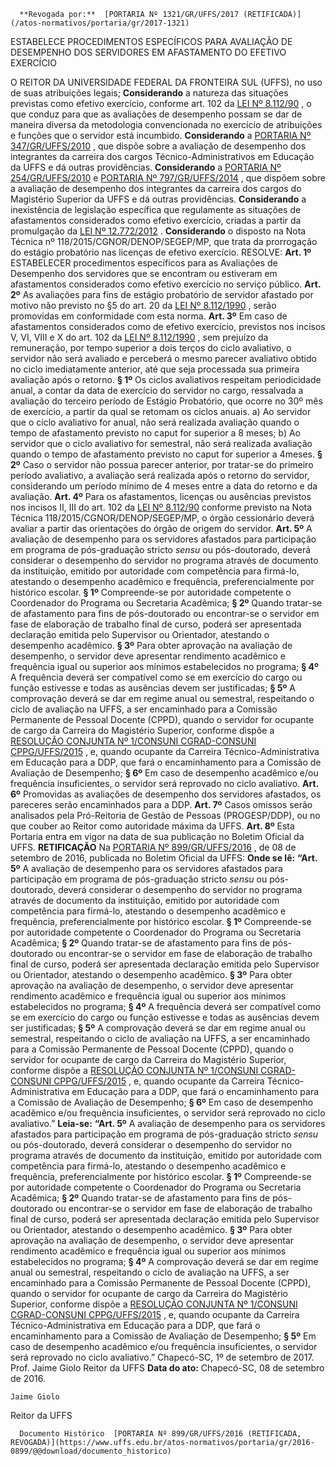       **Revogada por:**  [PORTARIA Nº 1321/GR/UFFS/2017 (RETIFICADA)](/atos-normativos/portaria/gr/2017-1321) 

   ESTABELECE PROCEDIMENTOS ESPECÍFICOS PARA AVALIAÇÃO DE DESEMPENHO DOS SERVIDORES EM AFASTAMENTO DO EFETIVO EXERCÍCIO  

 O REITOR DA UNIVERSIDADE FEDERAL DA FRONTEIRA SUL (UFFS), no uso de suas atribuições legais; **Considerando** a natureza das situações previstas como efetivo exercício, conforme art. 102 da [LEI Nº 8.112/90](http://www.planalto.gov.br/ccivil_03/leis/l8112cons.htm)  , o que conduz para que as avaliações de desempenho possam se dar de maneira diversa da metodologia convencionada no exercício de atribuições e funções que o servidor está incumbido. **Considerando** a [PORTARIA Nº 347/GR/UFFS/2010](https://www.uffs.edu.br/atos-normativos/portaria/gr/2010-0347)  , que dispõe sobre a avaliação de desempenho dos integrantes da carreira dos cargos Técnico-Administrativos em Educação da UFFS e dá outras providências. **Considerando** a [PORTARIA Nº 254/GR/UFFS/2010](https://www.uffs.edu.br/atos-normativos/portaria/gr/2010-0254)  e [PORTARIA Nº 797/GR/UFFS/2014](https://www.uffs.edu.br/atos-normativos/portaria/gr/2014-0797)  , que dispõem sobre a avaliação de desempenho dos integrantes da carreira dos cargos do Magistério Superior da UFFS e dá outras providências. **Considerando** a inexistência de legislação específica que regulamente as situações de afastamentos considerados como efetivo exercício, criadas a partir da promulgação da [LEI Nº 12.772/2012](http://www.planalto.gov.br/ccivil_03/_ato2011-2014/2012/lei/l12772.htm)  . **Considerando** o disposto na Nota Técnica nº 118/2015/CGNOR/DENOP/SEGEP/MP, que trata da prorrogação do estágio probatório nas licenças de efetivo exercício. RESOLVE:   **Art. 1º** ESTABELECER procedimentos específicos para as Avaliações de Desempenho dos servidores que se encontram ou estiveram em afastamentos considerados como efetivo exercício no serviço público.   **Art. 2º** As avaliações para fins de estágio probatório de servidor afastado por motivo não previsto no §5 do art. 20 da [LEI Nº 8.112/1990](http://www.planalto.gov.br/ccivil_03/leis/l8112cons.htm)  , serão promovidas em conformidade com esta norma.   **Art. 3º** Em caso de afastamentos considerados como de efetivo exercício, previstos nos incisos V, VI, VIII e X do art. 102 da [LEI Nº 8.112/1990](http://www.planalto.gov.br/ccivil_03/leis/l8112cons.htm)  , sem prejuízo da remuneração, por tempo superior a dois terços do ciclo avaliativo, o servidor não será avaliado e perceberá o mesmo parecer avaliativo obtido no ciclo imediatamente anterior, até que seja processada sua primeira avaliação após o retorno. **§ 1º** Os ciclos avaliativos respeitam periodicidade anual, a contar da data de exercício do servidor no cargo, ressalvada a avaliação do terceiro período de Estágio Probatório, que ocorre no 30º mês de exercício, a partir da qual se retomam os ciclos anuais. a) Ao servidor que o ciclo avaliativo for anual, não será realizada avaliação quando o tempo de afastamento previsto no caput for superior a 8 meses; b) Ao servidor que o ciclo avaliativo for semestral, não será realizada avaliação quando o tempo de afastamento previsto no caput for superior a 4meses. **§ 2º** Caso o servidor não possua parecer anterior, por tratar-se do primeiro período avaliativo, a avaliação será realizada após o retorno do servidor, considerando um período mínimo de 4 meses entre a data do retorno e da avaliação.   **Art. 4º** Para os afastamentos, licenças ou ausências previstos nos incisos II, III do art. 102 da [LEI Nº 8.112/90](http://www.planalto.gov.br/ccivil_03/leis/l8112cons.htm)  conforme previsto na Nota Técnica 118/2015/CGNOR/DENOP/SEGEP/MP, o órgão cessionário deverá avaliar a partir das orientações do órgão de origem do servidor.   **Art. 5º** A avaliação de desempenho para os servidores afastados para participação em programa de pós-graduação stricto *sensu* ou pós-doutorado, deverá considerar o desempenho do servidor no programa através de documento da instituição, emitido por autoridade com competência para firmá-lo, atestando o desempenho acadêmico e frequência, preferencialmente por histórico escolar. **§ 1º** Compreende-se por autoridade competente o Coordenador do Programa ou Secretaria Acadêmica; **§ 2º** Quando tratar-se de afastamento para fins de pós-doutorado ou encontrar-se o servidor em fase de elaboração de trabalho final de curso, poderá ser apresentada declaração emitida pelo Supervisor ou Orientador, atestando o desempenho acadêmico. **§ 3º** Para obter aprovação na avaliação de desempenho, o servidor deve apresentar rendimento acadêmico e frequência igual ou superior aos mínimos estabelecidos no programa; **§ 4º** A frequência deverá ser compatível como se em exercício do cargo ou função estivesse e todas as ausências devem ser justificadas; **§ 5º** A comprovação deverá se dar em regime anual ou semestral, respeitando o ciclo de avaliação na UFFS, a ser encaminhado para a Comissão Permanente de Pessoal Docente (CPPD), quando o servidor for ocupante de cargo da Carreira do Magistério Superior, conforme dispõe a [RESOLUÇÃO CONJUNTA Nº 1/CONSUNI CGRAD-CONSUNI CPPG/UFFS/2015](https://www.uffs.edu.br/atos-normativos/resolucao/consunicgrad-consunicppg/2015-0001)  , e, quando ocupante da Carreira Técnico-Administrativa em Educação para a DDP, que fará o encaminhamento para a Comissão de Avaliação de Desempenho; **§ 6º** Em caso de desempenho acadêmico e/ou frequência insuficientes, o servidor será reprovado no ciclo avaliativo.   **Art. 6º** Promovidas as avaliações de desempenho dos servidores afastados, os pareceres serão encaminhados para a DDP.   **Art. 7º** Casos omissos serão analisados pela Pró-Reitoria de Gestão de Pessoas (PROGESP/DDP), ou no que couber ao Reitor como autoridade máxima da UFFS.   **Art. 8º** Esta Portaria entra em vigor na data de sua publicação no Boletim Oficial da UFFS.   **RETIFICAÇÃO**    Na [PORTARIA Nº 899/GR/UFFS/2016](https://www.uffs.edu.br/atos-normativos/portaria/gr/2016-0899)  , de 08 de setembro de 2016, publicada no Boletim Oficial da UFFS:   **Onde se lê:**  **“Art. 5º** A avaliação de desempenho para os servidores afastados para participação em programa de pós-graduação stricto *sensu* ou pós-doutorado, deverá considerar o desempenho do servidor no programa através de documento da instituição, emitido por autoridade com competência para firmá-lo, atestando o desempenho acadêmico e frequência, preferencialmente por histórico escolar. **§ 1º** Compreende-se por autoridade competente o Coordenador do Programa ou Secretaria Acadêmica; **§ 2º** Quando tratar-se de afastamento para fins de pós-doutorado ou encontrar-se o servidor em fase de elaboração de trabalho final de curso, poderá ser apresentada declaração emitida pelo Supervisor ou Orientador, atestando o desempenho acadêmico. **§ 3º** Para obter aprovação na avaliação de desempenho, o servidor deve apresentar rendimento acadêmico e frequência igual ou superior aos mínimos estabelecidos no programa; **§ 4º** A frequência deverá ser compatível como se em exercício do cargo ou função estivesse e todas as ausências devem ser justificadas; **§ 5º** A comprovação deverá se dar em regime anual ou semestral, respeitando o ciclo de avaliação na UFFS, a ser encaminhado para a Comissão Permanente de Pessoal Docente (CPPD), quando o servidor for ocupante de cargo da Carreira do Magistério Superior, conforme dispõe a [RESOLUÇÃO CONJUNTA Nº 1/CONSUNI CGRAD-CONSUNI CPPG/UFFS/2015](https://www.uffs.edu.br/atos-normativos/resolucao/consunicgrad-consunicppg/2015-0001)  , e, quando ocupante da Carreira Técnico-Administrativa em Educação para a DDP, que fará o encaminhamento para a Comissão de Avaliação de Desempenho; **§ 6º** Em caso de desempenho acadêmico e/ou frequência insuficientes, o servidor será reprovado no ciclo avaliativo.”   **Leia-se:**  **“Art. 5º** A avaliação de desempenho para os servidores afastados para participação em programa de pós-graduação stricto *sensu* ou pós-doutorado, deverá considerar o desempenho do servidor no programa através de documento da instituição, emitido por autoridade com competência para firmá-lo, atestando o desempenho acadêmico e frequência, preferencialmente por histórico escolar. **§ 1º** Compreende-se por autoridade competente o Coordenador do Programa ou Secretaria Acadêmica; **§ 2º** Quando tratar-se de afastamento para fins de pós-doutorado ou encontrar-se o servidor em fase de elaboração de trabalho final de curso, poderá ser apresentada declaração emitida pelo Supervisor ou Orientador, atestando o desempenho acadêmico. **§ 3º** Para obter aprovação na avaliação de desempenho, o servidor deve apresentar rendimento acadêmico e frequência igual ou superior aos mínimos estabelecidos no programa; **§ 4º** A comprovação deverá se dar em regime anual ou semestral, respeitando o ciclo de avaliação na UFFS, a ser encaminhado para a Comissão Permanente de Pessoal Docente (CPPD), quando o servidor for ocupante de cargo da Carreira do Magistério Superior, conforme dispõe a [RESOLUÇÃO CONJUNTA Nº 1/CONSUNI CGRAD-CONSUNI CPPG/UFFS/2015](https://www.uffs.edu.br/atos-normativos/resolucao/consunicgrad-consunicppg/2015-0001)  , e, quando ocupante da Carreira Técnico-Administrativa em Educação para a DDP, que fará o encaminhamento para a Comissão de Avaliação de Desempenho; **§ 5º** Em caso de desempenho acadêmico e/ou frequência insuficientes, o servidor será reprovado no ciclo avaliativo.”   Chapecó-SC, 1º de setembro de 2017.   Prof. Jaime Giolo Reitor da UFFS      **Data do ato:** Chapecó-SC, 08 de setembro de 2016.   
 

    Jaime Giolo   
 Reitor da UFFS 

      Documento Histórico  [PORTARIA Nº 899/GR/UFFS/2016 (RETIFICADA, REVOGADA)](https://www.uffs.edu.br/atos-normativos/portaria/gr/2016-0899/@@download/documento_historico)     
      